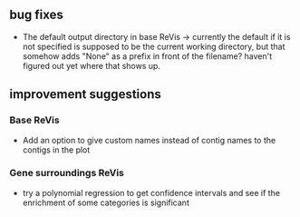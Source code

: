 ## bug fixes

* The default output directory in base ReVis -> currently the default if it is not specified is supposed to be the current working directory, but that somehow adds "None" as a prefix in front of the filename? haven't figured out yet where that shows up.

## improvement suggestions

### Base ReVis

* Add an option to give custom names instead of contig names to the contigs in the plot

### Gene surroundings ReVis

* try a polynomial regression to get confidence intervals and see if the enrichment of some categories is significant